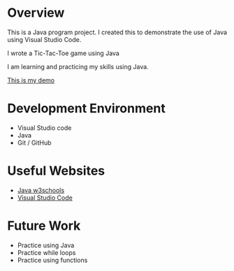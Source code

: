 # Overview

This is a Java program project. I created this to demonstrate the use of Java using Visual Studio Code.

I wrote a Tic-Tac-Toe game using Java

I am learning and practicing my skills using Java.


[This is my demo](https://youtu.be/uvnu-dso4BU)

# Development Environment

* Visual Studio code
* Java
* Git / GitHub


# Useful Websites

* [Java w3schools](https://www.w3schools.com/java/)
* [Visual Studio Code](https://code.visualstudio.com/docs/languages/java)

# Future Work
* Practice using Java
* Practice while loops
* Practice using functions